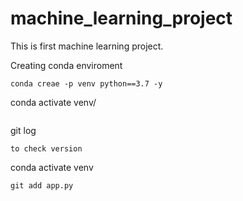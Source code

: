 # machine_learning_project
This is first machine learning project.

Creating conda enviroment
```
conda creae -p venv python==3.7 -y
```
conda activate venv/
```
```
git log
```
to check version

```
conda activate venv
```
git add app.py
```
